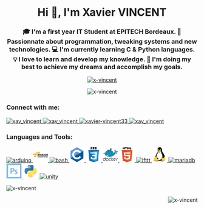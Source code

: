 <h1 align="center">
    Hi 👋, I'm Xavier VINCENT
</h1>

<h3 align="center">
    🎓 I'm a first year IT Student at EPITECH Bordeaux. 🤖 Passionnate about programmation, tweaking systems and new technologies. 💻 I'm currently learning C & Python languages. 💡 I love to learn and develop my knowledge. 🚀 I'm doing my best to achieve my dreams and accomplish my goals.
</h3>

<p align="center">
    <a href="https://github.com/ryo-ma/github-profile-trophy&theme=tokyonight">
        <img src="https://github-profile-trophy.vercel.app/?username=x-vincent" alt="x-vincent" />
    </a>
</p>

<p align="center">
    <img src="https://komarev.com/ghpvc/?username=x-vincent&label=Profile%20views&color=0e75b6&style=flat" alt="x-vincent" />
</p>

<h3 align="left">Connect with me:</h3>
<p align="left">
    <a href="https://xavier-vincent.com" target="blank">
        <img align="center" src="https://xavier-vincent.com/img/favicon.png" alt="xav_vincent" height="30" width="40" />
    </a>
    <a href="https://twitter.com/xav_vincent" target="blank">
        <img align="center" src="https://raw.githubusercontent.com/rahuldkjain/github-profile-readme-generator/master/src/images/icons/Social/twitter.svg" alt="xav_vincent" height="30" width="40" />
    </a>
    <a href="https://linkedin.com/in/xavier-vincent33" target="blank">
        <img align="center" src="https://raw.githubusercontent.com/rahuldkjain/github-profile-readme-generator/master/src/images/icons/Social/linked-in-alt.svg" alt="xavier-vincent33" height="30" width="40" />
    </a>
    <a href="https://instagram.com/xav_vincent" target="blank">
        <img align="center" src="https://raw.githubusercontent.com/rahuldkjain/github-profile-readme-generator/master/src/images/icons/Social/instagram.svg" alt="xav_vincent" height="30" width="40" />
    </a>
</p>

<h3 align="left">
  Languages and Tools:
</h3>
<p align="left">
    <a href="https://www.arduino.cc/" target="_blank" rel="noreferrer">
        <img src="https://cdn.worldvectorlogo.com/logos/arduino-1.svg" alt="arduino" width="40" height="40"/>
    </a>
    <a href="https://aws.amazon.com" target="_blank" rel="noreferrer">
        <img src="https://raw.githubusercontent.com/devicons/devicon/master/icons/amazonwebservices/amazonwebservices-original-wordmark.svg" alt="aws" width="40" height="40"/>
    </a>
    <a href="https://www.gnu.org/software/bash/" target="_blank" rel="noreferrer">
        <img src="https://www.vectorlogo.zone/logos/gnu_bash/gnu_bash-icon.svg" alt="bash" width="40" height="40"/>
    </a>
    <a href="https://www.cprogramming.com/" target="_blank" rel="noreferrer">
        <img src="https://raw.githubusercontent.com/devicons/devicon/master/icons/c/c-original.svg" alt="c" width="40" height="40"/>
    </a>
    <a href="https://www.w3schools.com/css/" target="_blank" rel="noreferrer">
        <img src="https://raw.githubusercontent.com/devicons/devicon/master/icons/css3/css3-original-wordmark.svg" alt="css3" width="40" height="40"/>
    </a>
    <a href="https://www.docker.com/" target="_blank" rel="noreferrer">
        <img src="https://raw.githubusercontent.com/devicons/devicon/master/icons/docker/docker-original-wordmark.svg" alt="docker" width="40" height="40"/>
    </a>
    <a href="https://www.w3.org/html/" target="_blank" rel="noreferrer">
        <img src="https://raw.githubusercontent.com/devicons/devicon/master/icons/html5/html5-original-wordmark.svg" alt="html5" width="40" height="40"/>
    </a>
    <a href="https://ifttt.com/" target="_blank" rel="noreferrer">
        <img src="https://www.vectorlogo.zone/logos/ifttt/ifttt-ar21.svg" alt="ifttt" width="40" height="40"/>
    </a>
    <a href="https://www.linux.org/" target="_blank" rel="noreferrer">
        <img src="https://raw.githubusercontent.com/devicons/devicon/master/icons/linux/linux-original.svg" alt="linux" width="40" height="40"/>
    </a>
    <a href="https://mariadb.org/" target="_blank" rel="noreferrer">
        <img src="https://www.vectorlogo.zone/logos/mariadb/mariadb-icon.svg" alt="mariadb" width="40" height="40"/>
    </a>
    <a href="https://www.photoshop.com/en" target="_blank" rel="noreferrer">
        <img src="https://raw.githubusercontent.com/devicons/devicon/master/icons/photoshop/photoshop-line.svg" alt="photoshop" width="40" height="40"/>
    </a>
    <a href="https://www.python.org" target="_blank" rel="noreferrer">
        <img src="https://raw.githubusercontent.com/devicons/devicon/master/icons/python/python-original.svg" alt="python" width="40" height="40"/>
    </a>
    <a href="https://unity.com/" target="_blank" rel="noreferrer">
        <img src="https://www.vectorlogo.zone/logos/unity3d/unity3d-icon.svg" alt="unity" width="40" height="40"/>
    </a>
</p>

<p>&nbsp;
  <img align="left" src="https://github-readme-stats.vercel.app/api?username=x-vincent&show_icons=true&locale=en&theme=cobalt&count_private=true" alt="x-vincent" />
</p>

<p>
  <img align="right" src="https://github-readme-streak-stats.herokuapp.com/?user=x-vincent&theme=cobalt" alt="x-vincent">
</p>
